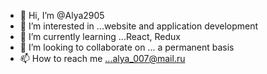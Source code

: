 - 👋 Hi, I’m @Alya2905
- 👀 I’m interested in ...website and application development
- 🌱 I’m currently learning ...React, Redux
- 💞️ I’m looking to collaborate on ... a permanent basis
- 📫 How to reach me ...alya_007@mail.ru

<!---
Alya2905/Alya2905 is a ✨ special ✨ repository because its `README.md` (this file) appears on your GitHub profile.
You can click the Preview link to take a look at your changes.
--->
